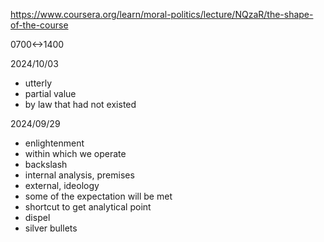https://www.coursera.org/learn/moral-politics/lecture/NQzaR/the-shape-of-the-course

0700<->1400

2024/10/03

- utterly
- partial value
- by law that had not existed

2024/09/29

- enlightenment
- within which we operate
- backslash
- internal analysis, premises
- external, ideology
- some of the expectation will be met
- shortcut to get analytical point
- dispel
- silver bullets
